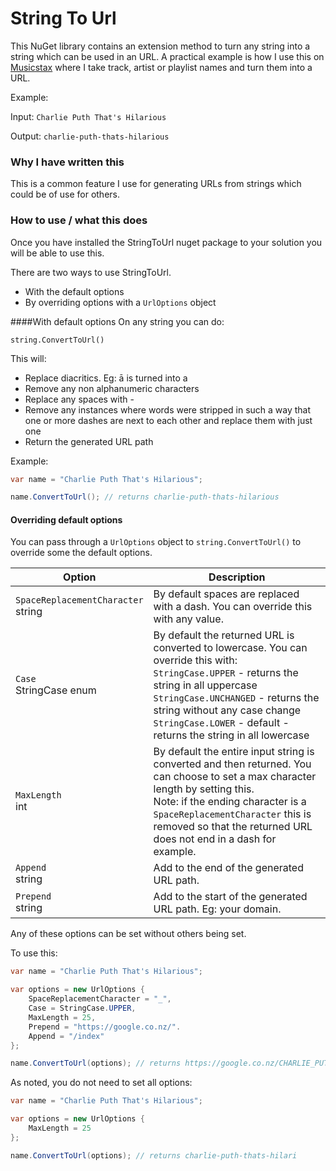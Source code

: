 # String To Url

This NuGet library contains an extension method to turn any string into a string which can be used in an URL. A practical example is how I use this on [Musicstax](https://musicstax.com) where I take track, artist or playlist names and turn them into a URL.

Example:

Input: ```Charlie Puth That's Hilarious```

Output: ```charlie-puth-thats-hilarious```

### Why I have written this

This is a common feature I use for generating URLs from strings which could be of use for others.

### How to use / what this does

Once you have installed the StringToUrl nuget package to your solution you will be able to use this.

There are two ways to use StringToUrl.
* With the default options
* By overriding options with a `UrlOptions` object

####With  default options
On any string you can do:

```string.ConvertToUrl()```

This will:

* Replace diacritics. Eg: ā is turned into a
* Remove any non alphanumeric characters
* Replace any spaces with -
* Remove any instances where words were stripped in such a way that one or more dashes are next to each other and replace them with just one
* Return the generated URL path

Example:

```c#
var name = "Charlie Puth That's Hilarious";

name.ConvertToUrl(); // returns charlie-puth-thats-hilarious
```

#### Overriding default options

You can pass through a `UrlOptions` object to `string.ConvertToUrl()` to override some the default options.

| Option                                 | Description                                                                                                                                                                                                                                                                                    |
|----------------------------------------|------------------------------------------------------------------------------------------------------------------------------------------------------------------------------------------------------------------------------------------------------------------------------------------------|
| `SpaceReplacementCharacter`<br/>string | By default spaces are replaced with a dash. You can override this with any value.                                                                                                                                                                                                              |
| `Case`<br/>StringCase enum             | By default the returned URL is converted to lowercase. You can override this with:<br/>`StringCase.UPPER` - returns the string in all uppercase<br/>`StringCase.UNCHANGED` - returns the string without any case change<br/>`StringCase.LOWER` - default - returns the string in all lowercase |
| `MaxLength`<br/>int                    | By default the entire input string is converted and then returned. You can choose to set a max character length by setting this.<br/>Note: if the ending character is a `SpaceReplacementCharacter` this is removed so that the returned URL does not end in a dash for example.               |
| `Append`<br/>string                    | Add to the end of the generated URL path.                                                                                                                                                                                                                                                      |
| `Prepend`<br/>string                   | Add to the start of the generated URL path. Eg: your domain. |

Any of these options can be set without others being set.

To use this:

```c#
var name = "Charlie Puth That's Hilarious";

var options = new UrlOptions {
    SpaceReplacementCharacter = "_",
    Case = StringCase.UPPER,
    MaxLength = 25,
    Prepend = "https://google.co.nz/".
    Append = "/index"
};

name.ConvertToUrl(options); // returns https://google.co.nz/CHARLIE_PUTH_THATS_HILARI/index
```

As noted, you do not need to set all options:

```c#
var name = "Charlie Puth That's Hilarious";

var options = new UrlOptions {
    MaxLength = 25
};

name.ConvertToUrl(options); // returns charlie-puth-thats-hilari
```